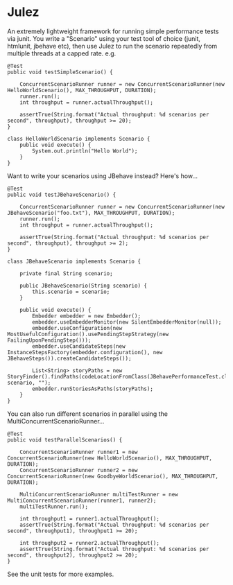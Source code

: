 # Julez

An extremely lightweight framework for running simple performance tests via junit.
You write a "Scenario" using your test tool of choice (junit, htmlunit, jbehave etc), 
then use Julez to run the scenario repeatedly from multiple threads at a capped rate. e.g.

	@Test
	public void testSimpleScenario() {
	
	    ConcurrentScenarioRunner runner = new ConcurrentScenarioRunner(new HelloWorldScenario(), MAX_THROUGHPUT, DURATION);
	    runner.run();
	    int throughput = runner.actualThroughput();
	    
	    assertTrue(String.format("Actual throughput: %d scenarios per second", throughput), throughput >= 20);
	}
	
	class HelloWorldScenario implements Scenario {
	    public void execute() {
	        System.out.println("Hello World");
	    }
	}

Want to write your scenarios using JBehave instead? Here's how...

	@Test
	public void testJBehaveScenario() {
	
	    ConcurrentScenarioRunner runner = new ConcurrentScenarioRunner(new JBehaveScenario("foo.txt"), MAX_THROUGHPUT, DURATION);
	    runner.run();
	    int throughput = runner.actualThroughput();
	    
	    assertTrue(String.format("Actual throughput: %d scenarios per second", throughput), throughput >= 2);
	}
	
    class JBehaveScenario implements Scenario {

        private final String scenario;

        public JBehaveScenario(String scenario) {
            this.scenario = scenario;
        }

        public void execute() {
			Embedder embedder = new Embedder();
            embedder.useEmbedderMonitor(new SilentEmbedderMonitor(null));
            embedder.useConfiguration(new MostUsefulConfiguration().usePendingStepStrategy(new FailingUponPendingStep()));
            embedder.useCandidateSteps(new InstanceStepsFactory(embedder.configuration(), new JBehaveSteps()).createCandidateSteps());

            List<String> storyPaths = new StoryFinder().findPaths(codeLocationFromClass(JBehavePerformanceTest.class), scenario, "");
            embedder.runStoriesAsPaths(storyPaths);           
        }
    }	

You can also run different scenarios in parallel using the MultiConcurrentScenarioRunner... 

	@Test
	public void testParallelScenarios() {
	
	    ConcurrentScenarioRunner runner1 = new ConcurrentScenarioRunner(new HelloWorldScenario(), MAX_THROUGHPUT, DURATION);
	    ConcurrentScenarioRunner runner2 = new ConcurrentScenarioRunner(new GoodbyeWorldScenario(), MAX_THROUGHPUT, DURATION);
	
	    MultiConcurrentScenarioRunner multiTestRunner = new MultiConcurrentScenarioRunner(runner1, runner2);
	    multiTestRunner.run();
	
	    int throughput1 = runner1.actualThroughput();
	    assertTrue(String.format("Actual throughput: %d scenarios per second", throughput1), throughput1 >= 20);
	    
	    int throughput2 = runner2.actualThroughput();
	    assertTrue(String.format("Actual throughput: %d scenarios per second", throughput2), throughput2 >= 20);
	}

See the unit tests for more examples.
